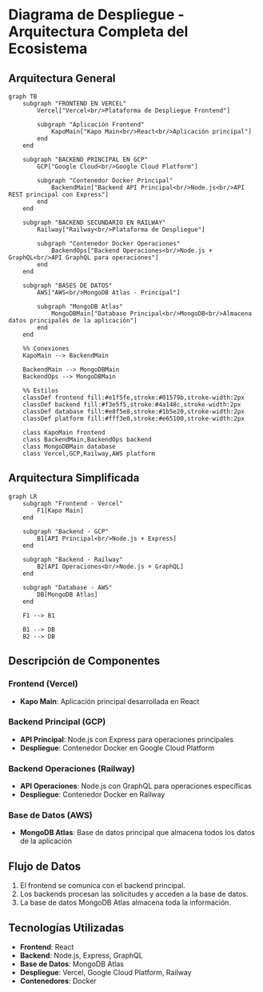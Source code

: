 # Diagrama de Despliegue - Arquitectura Completa del Ecosistema

## Arquitectura General

```mermaid
graph TB
    subgraph "FRONTEND EN VERCEL"
        Vercel["Vercel<br/>Plataforma de Despliegue Frontend"]
        
        subgraph "Aplicación Frontend"
            KapoMain["Kapo Main<br/>React<br/>Aplicación principal"]
        end
    end

    subgraph "BACKEND PRINCIPAL EN GCP"
        GCP["Google Cloud<br/>Google Cloud Platform"]
        
        subgraph "Contenedor Docker Principal"
            BackendMain["Backend API Principal<br/>Node.js<br/>API REST principal con Express"]
        end
    end

    subgraph "BACKEND SECUNDARIO EN RAILWAY"
        Railway["Railway<br/>Plataforma de Despliegue"]
        
        subgraph "Contenedor Docker Operaciones"
            BackendOps["Backend Operaciones<br/>Node.js + GraphQL<br/>API GraphQL para operaciones"]
        end
    end

    subgraph "BASES DE DATOS"
        AWS["AWS<br/>MongoDB Atlas - Principal"]
        
        subgraph "MongoDB Atlas"
            MongoDBMain["Database Principal<br/>MongoDB<br/>Almacena datos principales de la aplicación"]
        end
    end

    %% Conexiones
    KapoMain --> BackendMain
    
    BackendMain --> MongoDBMain
    BackendOps --> MongoDBMain

    %% Estilos
    classDef frontend fill:#e1f5fe,stroke:#01579b,stroke-width:2px
    classDef backend fill:#f3e5f5,stroke:#4a148c,stroke-width:2px
    classDef database fill:#e8f5e8,stroke:#1b5e20,stroke-width:2px
    classDef platform fill:#fff3e0,stroke:#e65100,stroke-width:2px

    class KapoMain frontend
    class BackendMain,BackendOps backend
    class MongoDBMain database
    class Vercel,GCP,Railway,AWS platform
```

## Arquitectura Simplificada

```mermaid
graph LR
    subgraph "Frontend - Vercel"
        F1[Kapo Main]
    end

    subgraph "Backend - GCP"
        B1[API Principal<br/>Node.js + Express]
    end

    subgraph "Backend - Railway"
        B2[API Operaciones<br/>Node.js + GraphQL]
    end

    subgraph "Database - AWS"
        DB[MongoDB Atlas]
    end

    F1 --> B1
    
    B1 --> DB
    B2 --> DB
```

## Descripción de Componentes

### Frontend (Vercel)
- **Kapo Main**: Aplicación principal desarrollada en React

### Backend Principal (GCP)
- **API Principal**: Node.js con Express para operaciones principales
- **Despliegue**: Contenedor Docker en Google Cloud Platform

### Backend Operaciones (Railway)
- **API Operaciones**: Node.js con GraphQL para operaciones específicas
- **Despliegue**: Contenedor Docker en Railway

### Base de Datos (AWS)
- **MongoDB Atlas**: Base de datos principal que almacena todos los datos de la aplicación

## Flujo de Datos

1. El frontend se comunica con el backend principal.
2. Los backends procesan las solicitudes y acceden a la base de datos.
3. La base de datos MongoDB Atlas almacena toda la información.

## Tecnologías Utilizadas

- **Frontend**: React
- **Backend**: Node.js, Express, GraphQL
- **Base de Datos**: MongoDB Atlas
- **Despliegue**: Vercel, Google Cloud Platform, Railway
- **Contenedores**: Docker
